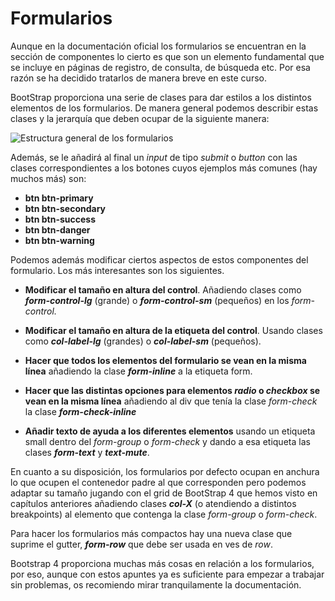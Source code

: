 # Formularios

Aunque en la documentación oficial los formularios se encuentran en la sección de componentes lo cierto es que son un elemento fundamental que se incluye en páginas de registro, de consulta, de búsqueda etc. Por esa razón se ha decidido tratarlos de manera breve en este curso.


BootStrap proporciona una serie de clases para dar estilos a los distintos elementos de los formularios. De manera general podemos describir estas clases y la jerarquía que deben ocupar de la siguiente manera:

![Estructura general de los formularios](estructura.png)

Además, se le añadirá al final un *input* de tipo *submit* o *button* con las clases correspondientes a los botones cuyos ejemplos más comunes (hay muchos más) son:

* **btn btn-primary**
* **btn btn-secondary**
* **btn btn-success**
* **btn btn-danger**
* **btn btn-warning**

Podemos además modificar ciertos aspectos de estos componentes del formulario. Los más interesantes son los siguientes.

* **Modificar el tamaño en altura del control**. Añadiendo clases como ***form-control-lg*** (grande) o ***form-control-sm*** (pequeños) en los *form-control.*

* **Modificar el tamaño en altura de la etiqueta del control**. Usando clases como ***col-label-lg*** (grandes)  o ***col-label-sm*** (pequeños).


* **Hacer que todos los elementos del formulario se vean en la misma línea** añadiendo la clase ***form-inline*** a la etiqueta form.


* **Hacer que las distintas opciones para elementos *radio* o *checkbox* se vean en la misma línea** añadiendo al div que tenía la clase *form-check* la clase ***form-check-inline***

* **Añadir texto de ayuda a los diferentes elementos** usando un etiqueta small dentro del *form-group* o *form-check* y dando a esa etiqueta las clases ***form-text*** y ***text-mute***.


En cuanto a su disposición, los formularios por defecto ocupan en anchura lo que ocupen el contenedor padre al que corresponden pero podemos adaptar su tamaño jugando con el grid de BootStrap 4 que hemos visto en capítulos anteriores añadiendo clases ***col-X*** (o atendiendo a distintos breakpoints) al elemento que contenga la clase *form-group* o *form-check*.

Para hacer los formularios más compactos hay una nueva clase que suprime el gutter, ***form-row*** que debe ser usada en ves de *row*.

Bootstrap 4 proporciona muchas más cosas en relación a los formularios, por eso, aunque con estos apuntes ya es suficiente para empezar a trabajar sin problemas, os recomiendo mirar tranquilamente la documentación. 
